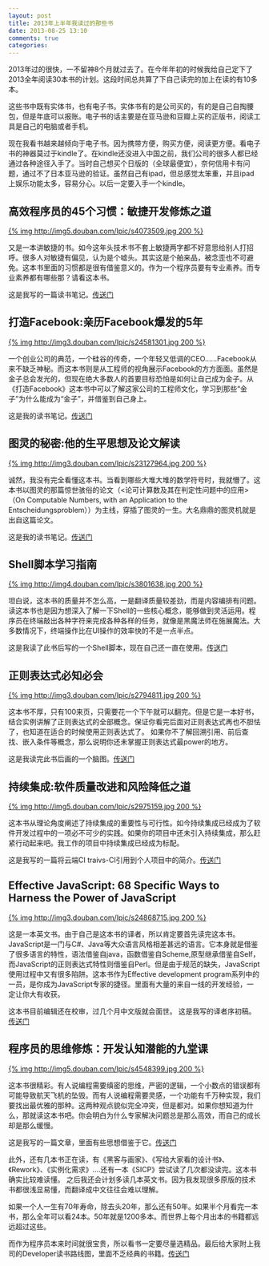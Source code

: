 ```yaml
---
layout: post
title: 2013年上半年我读过的那些书
date: 2013-08-25 13:10
comments: true
categories: 
---
```


2013年过的很快，一不留神8个月就过去了。在今年年初的时候我给自己定下了2013全年阅读30本书的计划。这段时间总共算了下自己读完的加上在读的有10多本。

这些书中既有实体书，也有电子书。实体书有的是公司买的，有的是自己自掏腰包，但是年底可以报账。电子书的话主要是在亚马逊和豆瓣上买的正版书，阅读工具是自己的电脑或者手机。

<!-- more -->

现在我看书越来越倾向于电子书。因为携带方便，购买方便，阅读更方便。看电子书的神器莫过于kindle了。在kindle还没进入中国之前，我们公司的很多人都已经通过各种途径入手了。当时自己想买个日版的（全球最便宜），奈何信用卡有问题，通过不了日本亚马逊的验证。虽然自己有ipad，但总感觉太笨重，并且ipad上娱乐功能太多，容易分心。以后一定要入手一个kindle。

## 高效程序员的45个习惯：敏捷开发修炼之道

[{% img http://img5.douban.com/lpic/s4073509.jpg 200 %}](http://book.douban.com/subject/4164024/)

又是一本讲敏捷的书。如今这年头技术书不套上敏捷两字都不好意思给别人打招呼。很多人对敏捷有偏见，认为是个嘘头。其实这是个舶来品，被念歪也不可避免。这本书里面的习惯都是很有借鉴意义的。作为一个程序员要有专业素养。而专业素养都有哪些那？请看这本书。

这是我写的一篇读书笔记。[传送门](http://www.cnblogs.com/huang0925/archive/2013/05/24/3096581.html)

## 打造Facebook:亲历Facebook爆发的5年

[{% img http://img3.douban.com/lpic/s24581301.jpg 200 %}](http://book.douban.com/subject/20471120/)

一个创业公司的典范，一个硅谷的传奇，一个年轻又低调的CEO……Facebook从来不缺乏神秘。而这本书则是从工程师的视角展示Facebook的方方面面。虽然是金子总会发光的，但现在绝大多数人的首要目标恐怕是如何让自己成为金子。从《打造Facebook》这本书中可以了解这家公司的工程师文化，学习到那些“金子”为什么能成为“金子”，并借鉴到自己身上。

这是我的读书笔记。[传送门](http://www.cnblogs.com/huang0925/p/3251040.html)

## 图灵的秘密:他的生平思想及论文解读

[{% img http://img3.douban.com/lpic/s23127964.jpg 200 %}](http://book.douban.com/subject/10779604/)

诚然，我没有完全看懂这本书。当看到哪些大堆大堆的数学符号时，我就懵了。这本书以图灵的那篇惊世骇俗的论文（<论可计算数及其在判定性问题中的应用>（On Computable Numbers, with an Application to the Entscheidungsproblem））为主线，穿插了图灵的一生。大名鼎鼎的图灵机就是出自这篇论文。

这是我的读书笔记。[传送门](http://www.cnblogs.com/huang0925/archive/2013/03/31/2992489.html)

## Shell脚本学习指南

[{% img http://img4.douban.com/lpic/s3801638.jpg 200 %}](http://book.douban.com/subject/3519360/)

坦白说，这本书的质量并不怎么高，一是翻译质量较差劲，而是内容编排有问题。读这本书也是因为想深入了解一下Shell的一些核心概念，能够做到灵活运用。程序员在终端敲出各种字符来完成各种各样的任务，就像是黑魔法师在施展魔法。大多数情况下，终端操作比在UI操作的效率快的不是一点半点。

这是我读了此书后写的一个Shell脚本，现在自己还一直在使用。[传送门](http://www.cnblogs.com/huang0925/archive/2013/05/31/3109893.html)

## 正则表达式必知必会

[{% img http://img3.douban.com/lpic/s2794811.jpg 200 %}](http://book.douban.com/subject/2269648/)

这本书不厚，只有100来页，只需要花一个下午就可以翻完。但是它是一本好书，结合实例讲解了正则表达式的全部概念。保证你看完后面对正则表达式再也不胆怯了，也知道在适合的时候使用正则表达式了。
如果你不了解回溯引用、前后查找、嵌入条件等概念，那么说明你还未掌握正则表达式最power的地方。

这是我读完此书后画的一个脑图。[传送门](http://huangbowen.net/blog/2013/02/14/zheng-ze-biao-da-shi-bi-zhi-bi-hui/)

## 持续集成:软件质量改进和风险降低之道

[{% img http://img5.douban.com/lpic/s2975159.jpg 200 %}](http://book.douban.com/subject/2580604/)

这本书从理论角度阐述了持续集成的重要性与可行性。如今持续集成已经成为了软件开发过程中的一项必不可少的实践。如果你的项目中还未引入持续集成，那么赶紧行动起来吧。我工作的项目中持续集成已经成为标配。

这是我写的一篇将云端CI traivs-CI引用到个人项目中的简介。[传送门](http://www.cnblogs.com/huang0925/archive/2013/05/30/3108370.html)

## Effective JavaScript: 68 Specific Ways to Harness the Power of JavaScript

[{% img http://img3.douban.com/lpic/s24868715.jpg 200 %}](http://book.douban.com/subject/10494340/)

这是一本英文书。由于自己是这本书的译者，所以肯定要首先读完这本书。JavaScript是一门与C#、Java等大众语言风格相差甚远的语言。它本身就是借鉴了很多语言的特性，语法借鉴自java，函数借鉴自Scheme,原型继承借鉴自Self，而JavaScript的正则表达式特性则借鉴自Perl。但是由于规范的缺失，JavaScript使用过程中又有很多陷阱。这本书作为Effective development program系列中的一员，是你成为JavaScript专家的捷径。里面有大量的来自一线的开发经验，一定让你大有收获。

这本书目前编辑还在校审，过几个月中文版就会面世。
这是我写的译者序初稿。[传送门](http://huangbowen.net/blog/2013/08/25/preface-of-effective-javascript/)

## 程序员的思维修炼：开发认知潜能的九堂课

[{% img http://img5.douban.com/lpic/s4548399.jpg 200 %}](http://book.douban.com/subject/5372651/)

这本书很精彩。有人说编程需要缜密的思维，严密的逻辑，一个小数点的错误都有可能导致航天飞机的坠毁。而有人说编程需要灵感，一个功能有千万种实现，我们要找出最优雅的那种。这两种观点貌似完全冲突，但是都对。如果你想知道为什么，那就读这本书吧。你会明白为什么专家解决问题总是那么高效，而自己的成长却是那么缓慢。

这是我写的一篇文章，里面有些思想借鉴于它。[传送门](http://www.cnblogs.com/huang0925/archive/2013/03/24/2978181.html)

此外，还有几本书正在读，有《黑客与画家》、《写给大家看的设计书》、《Rework》、《实例化需求》….还有一本《SICP》尝试读了几次都没读完。这本书确实比较难读懂。
之后我还会计划多读几本英文书。因为我发现很多原版的技术书都很浅显易懂，而翻译成中文往往会难以理解。

如果一个人一生有70年寿命，除去头20年，那么还有50年。如果半个月看完一本书，那么全年可以看24本。50年就是1200多本。而世界上每个月出本的书籍都远远超过这些。

而作为程序员本来时间就很宝贵，所以看书一定要尽量选精品。最后给大家附上我司的Developer读书路线图，里面不乏经典的书籍。[传送门](http://www.cnblogs.com/huang0925/archive/2013/03/26/2983529.html)

